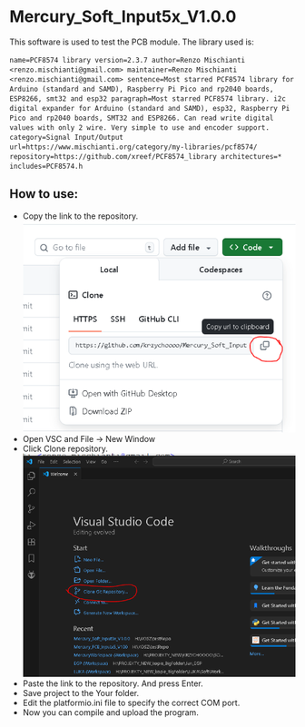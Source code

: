 # Mercury_Soft_Input5x_V1.0.0
This software is used to test the PCB module.
The library used is:

`name=PCF8574 library
version=2.3.7
author=Renzo Mischianti <renzo.mischianti@gmail.com>
maintainer=Renzo Mischianti <renzo.mischianti@gmail.com>
sentence=Most starred PCF8574 library for Arduino (standard and SAMD), Raspberry Pi Pico and rp2040 boards, ESP8266, smt32 and esp32
paragraph=Most starred PCF8574 library. i2c digital expander for Arduino (standard and SAMD), esp32, Raspberry Pi Pico and rp2040 boards, SMT32 and ESP8266. Can read write digital values with only 2 wire. Very simple to use and encoder support.
category=Signal Input/Output
url=https://www.mischianti.org/category/my-libraries/pcf8574/
repository=https://github.com/xreef/PCF8574_library
architectures=*
includes=PCF8574.h`
## How to use:

 - Copy the link to the repository.![1](img/guide1.PNG)
 - Open VSC and File -> New Window
 - Click Clone repository.![1](img/guide2.PNG)
 - Paste the link to the repository. And press Enter.
 - Save project to the Your folder.
 - Edit the platformio.ini file to specify the correct COM port.
 - Now you can compile and upload the program.
 
 